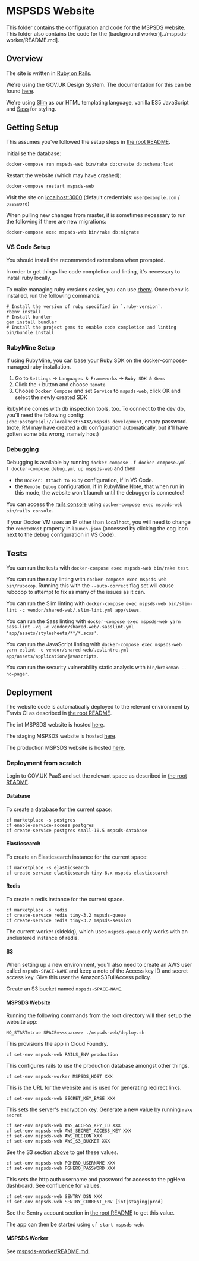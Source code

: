 # MSPSDS Website

This folder contains the configuration and code for the MSPSDS website.
This folder also contains the code for the (background worker)[../mspsds-worker/README.md].


## Overview

The site is written in [Ruby on Rails](https://rubyonrails.org/).

We're using the GOV.UK Design System.
The documentation for this can be found [here](https://design-system.service.gov.uk/).

We're using [Slim](http://slim-lang.com/) as our HTML templating language, vanilla ES5 JavaScript and [Sass](https://sass-lang.com/) for styling.


## Getting Setup

This assumes you've followed the setup steps in [the root README](../README.md#getting-setup).

Initialise the database:

    docker-compose run mspsds-web bin/rake db:create db:schema:load

Restart the website (which may have crashed):

    docker-compose restart mspsds-web

Visit the site on [localhost:3000](http://localhost:3000)
(default credentials: `user@example.com` / `password`)

When pulling new changes from master, it is sometimes necessary to run the following
if there are new migrations:

    docker-compose exec mspsds-web bin/rake db:migrate


### VS Code Setup

You should install the recommended extensions when prompted.

In order to get things like code completion and linting, it's necessary to install ruby locally.

To make managing ruby versions easier, you can use [rbenv](https://github.com/rbenv/rbenv).
Once rbenv is installed, run the following commands:
    
    # Install the version of ruby specified in `.ruby-version`.
    rbenv install
    # Install bundler
    gem install bundler
    # Install the project gems to enable code completion and linting
    bin/bundle install

### RubyMine Setup

If using RubyMine, you can base your Ruby SDK on the docker-compose-managed ruby installation.
1. Go to `Settings` -> `Languages & Frameworks` -> `Ruby SDK & Gems`
1. Click the `+` button and choose `Remote`
1. Choose `Docker Compose` and set `Service` to `mspsds-web`, click OK and select the newly created SDK

RubyMine comes with db inspection tools, too. To connect to the dev db, you'll need the following config:
`jdbc:postgresql://localhost:5432/mspsds_development`, empty password.
(note, RM may have created a db configuration automatically, but it'll have gotten some bits wrong, namely host)

### Debugging

Debugging is available by running `docker-compose -f docker-compose.yml -f docker-compose.debug.yml up mspsds-web` and then 
- the `Docker: Attach to Ruby` configuration, if in VS Code.
- the `Remote Debug` configuration, if in RubyMine
Note, that when run in this mode, the website won't launch until the debugger is connected!

You can access the [rails console](https://guides.rubyonrails.org/command_line.html#rails-console) using `docker-compose exec mspsds-web bin/rails console`.

If your Docker VM uses an IP other than `localhost`, you will need to change the `remoteHost` property in `launch.json` (accessed by clicking the cog icon next to the debug configuration in VS Code).


## Tests

You can run the tests with `docker-compose exec mspsds-web bin/rake test`.

You can run the ruby linting with `docker-compose exec mspsds-web bin/rubocop`.
Running this with the `--auto-correct` flag set will cause rubocop to attempt to fix as many of the issues as it can.

You can run the Slim linting with `docker-compose exec mspsds-web bin/slim-lint -c vendor/shared-web/.slim-lint.yml app/views`.

You can run the Sass linting with `docker-compose exec mspsds-web yarn sass-lint -vq -c vendor/shared-web/.sasslint.yml 'app/assets/stylesheets/**/*.scss'`.

You can run the JavaScript linting with `docker-compose exec mspsds-web yarn eslint -c vendor/shared-web/.eslintrc.yml app/assets/application/javascripts`.

You can run the security vulnerability static analysis with `bin/brakeman --no-pager`.


## Deployment

The website code is automatically deployed to the relevant environment by Travis
CI as described in [the root README](../README.md#deployment).

The int MSPSDS website is hosted [here](https://mspsds-int.london.cloudapps.digital/).

The staging MSPSDS website is hosted [here](https://mspsds-staging.london.cloudapps.digital/).

The production MSPSDS website is hosted [here](https://mspsds-prod.london.cloudapps.digital/).


### Deployment from scratch

Login to GOV.UK PaaS and set the relevant space as described in [the root README](../README.md#deployment-from-scratch).

#### Database

To create a database for the current space:

    cf marketplace -s postgres
    cf enable-service-access postgres
    cf create-service postgres small-10.5 mspsds-database


#### Elasticsearch

To create an Elasticsearch instance for the current space:

    cf marketplace -s elasticsearch
    cf create-service elasticsearch tiny-6.x mspsds-elasticsearch


#### Redis

To create a redis instance for the current space. 

    cf marketplace -s redis
    cf create-service redis tiny-3.2 mspsds-queue
    cf create-service redis tiny-3.2 mspsds-session

The current worker (sidekiq), which uses `mspsds-queue` only works with an unclustered instance of redis.


#### S3

When setting up a new environment, you'll also need to create an AWS user called `mspsds-SPACE-NAME` and keep a note of the Access key ID and secret access key.
Give this user the AmazonS3FullAccess policy.

Create an S3 bucket named `mspsds-SPACE-NAME`.


#### MSPSDS Website

Running the following commands from the root directory will then setup the website app:

    NO_START=true SPACE=<<space>> ./mspsds-web/deploy.sh

This provisions the app in Cloud Foundry.

    cf set-env mspsds-web RAILS_ENV production

This configures rails to use the production database amongst other things.

    cf set-env mspsds-worker MSPSDS_HOST XXX

This is the URL for the website and is used for generating redirect links.

    cf set-env mspsds-web SECRET_KEY_BASE XXX

This sets the server's encryption key. Generate a new value by running `rake secret` 

    cf set-env mspsds-web AWS_ACCESS_KEY_ID XXX
    cf set-env mspsds-web AWS_SECRET_ACCESS_KEY XXX
    cf set-env mspsds-web AWS_REGION XXX
    cf set-env mspsds-web AWS_S3_BUCKET XXX

See the S3 section [above](#s3) to get these values.

    cf set-env mspsds-web PGHERO_USERNAME XXX
    cf set-env mspsds-web PGHERO_PASSWORD XXX

This sets the http auth username and password for access to the pgHero dashboard. See confluence for values. 

    cf set-env mspsds-web SENTRY_DSN XXX
    cf set-env mspsds-web SENTRY_CURRENT_ENV [int|staging|prod]

See the Sentry account section in [the root README](../README.md#sentry) to get this value.

The app can then be started using `cf start mspsds-web`.


#### MSPSDS Worker

See [mspsds-worker/README.md](../mspsds-worker/README.md#deployment-from-scratch).
